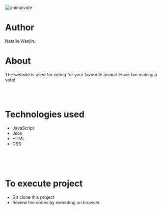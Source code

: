 ![animalvote](https://www.eurogroupforanimals.org/files/eurogroupforanimals/styles/blog_detail/public/2020-07/wtk-EFA-logo-vote-for-animals-2019_square%20%282%29_1.jpg?itok=eRJqrxj2)

# Author
Natalie Wanjiru

# About
The website is used for voting for your favourite animal. Have fun making a vote!

<br><br>



<h1>Technologies used </h1>

  - JavaScript 
  - Json 
  - HTML 
  - CSS

<br><br><br>

# To execute project
- Git clone this project
- Review the codes by executing on browser


